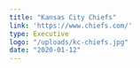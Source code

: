 ```yaml
---
title: "Kansas City Chiefs"
link: 'https://www.chiefs.com/'
type: Executive
logo: "/uploads/kc-chiefs.jpg"
date: "2020-01-12"
---
```

